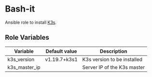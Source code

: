 # Bash-it

Ansible role to install [K3s](https://k3s.io/).

## Role Variables

| Variable      | Default value | Description                 |
| ------------- | ------------- | --------------------------- |
| k3s_version   | v1.19.7+k3s1  | K3s version to be installed |
| k3s_master_ip |               | Server IP of the K3s master |
